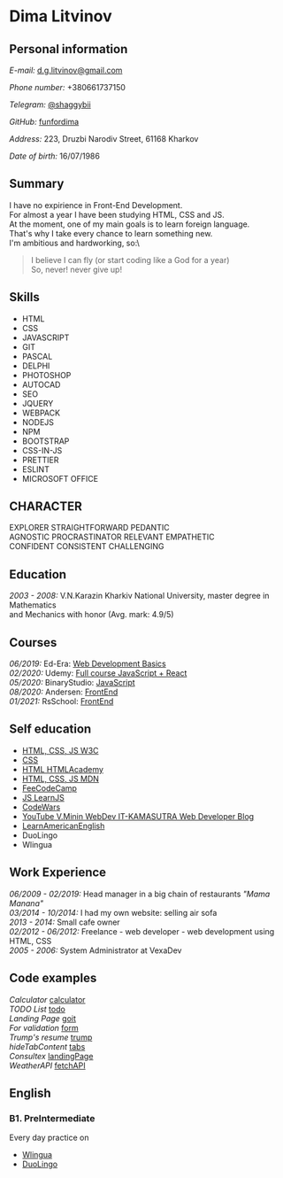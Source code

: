 # Dima Litvinov #

## Personal information ##

*E-mail:* [d.g.litvinov@gmail.com][mail]

*Phone number:* +380661737150

*Telegram:* [@shaggybii][telegram]

*GitHub:* [funfordima][git]

*Address:* 223, Druzbi Narodiv Street, 61168 Kharkov

*Date of birth:* 16/07/1986

## Summary ##

I have no expirience in Front-End Development.\
For almost a year I have been studying HTML, CSS and JS.\
At the moment, one of my main goals is to learn foreign language.\
That's why I take every chance to learn something new.\
I'm ambitious and hardworking, so:\
>I believe I can fly
    (or start coding like a God for a year)\
So, never! never give up!

## Skills ##

* HTML
* CSS
* JAVASCRIPT
* GIT
* PASCAL
* DELPHI
* PHOTOSHOP
* AUTOCAD
* SEO
* JQUERY
* WEBPACK
* NODEJS
* NPM
* BOOTSTRAP
* CSS-IN-JS
* PRETTIER
* ESLINT
* MICROSOFT OFFICE

## CHARACTER ##

EXPLORER STRAIGHTFORWARD PEDANTIC\
AGNOSTIC PROCRASTINATOR RELEVANT EMPATHETIC\
CONFIDENT CONSISTENT CHALLENGING

## Education ##

*2003 - 2008:* V.N.Karazin Kharkiv National University, master degree in Mathematics\
and Mechanics with  honor (Avg. mark: 4.9/5)

## Courses ##

*06/2019:* Ed-Era: [Web Development Basics][coursera]\
*02/2020:* Udemy: [Full course JavaScript + React][udemy]\
*05/2020:* BinaryStudio: [JavaScript][binary]\
*08/2020:* Andersen: [FrontEnd][andersen]\
*01/2021:* RsSchool: [FrontEnd][RsSchool]

## Self education ##

* [HTML, CSS, JS W3C](https://www.w3schools.com/)
* [CSS](https://css.in.ua/)
* [HTML HTMLAcademy](https://htmlacademy.ru/)
* [HTML, CSS, JS MDN](https://developer.mozilla.org/)
* [FeeCodeCamp](https://www.freecodecamp.org/)
* [JS LearnJS](https://learn.javascript.ru/)
* [CodeWars](https://www.codewars.com/)
* [YouTube V.Minin WebDev IT-KAMASUTRA Web Developer Blog](https://www.youtube.com/channel/UCg8ss4xW9jASrqWGP30jXiw)
* [LearnAmericanEnglish](https://www.learnamericanenglishonline.com/)
* DuoLingo
* Wlingua

## Work Experience ##

*06/2009 - 02/2019:* Head manager in a big chain of restaurants *"Mama Manana"*\
*03/2014 - 10/2014:* I had my own website: selling air sofa\
*2013 - 2014:* Small cafe owner\
*02/2012 - 06/2012:* Freelance - web developer - web development using HTML, CSS\
*2005 - 2006:* System Administrator at VexaDev

## Code examples ##

*Calculator* [calculator](https://github.com/funfordima/simpleCalculator)\
*TODO List* [todo](https://github.com/funfordima/ToDo)\
*Landing Page* [goit](https://github.com/funfordima/GoIT)\
*For validation* [form](https://github.com/funfordima/ValidationFormJs)\
*Trump's resume* [trump](https://github.com/funfordima/homepage)\
*hideTabContent* [tabs](https://github.com/funfordima/HideTabContent)\
*Consultex* [landingPage](https://github.com/funfordima/Consultex)\
*WeatherAPI* [fetchAPI](https://github.com/funfordima/weatherAPI)


## English ##
### B1. PreIntermediate ###
Every day practice on
* [Wlingua][wlingua]
* [DuoLingo][duolingo]


[coursera]: https://courses.ed-era.com/courses/course-v1:EDERA_BBF+WEB+2019/info
[binary]: https://academy.binary-studio.com/ua/technology/js/
[andersen]: https://andersenlab.com/events
[RsSchool]: https://docs.rs.school/#/rs-school-chats
[udemy]: https://www.udemy.com/course/javascript_full/learn
[wlingua]: https://wlingua.com/en/
[duolingo]: https://en.duolingo.com/
[mail]: https://gmail.com
[telegram]: https://t.me/shaggybii
[git]: https://github.com/funfordima